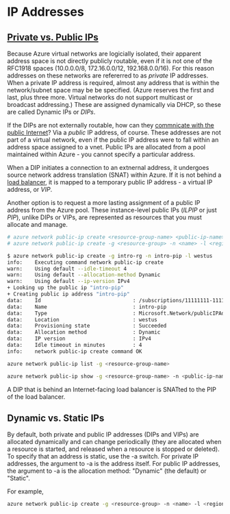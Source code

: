 IP Addresses
============

## [Private vs. Public IPs](https://azure.microsoft.com/en-us/documentation/articles/virtual-network-ip-addresses-overview-arm/)

Because Azure virtual networks are logicially isolated, their apparent
address space is not directly publicly routable, even if it is not one of the
RFC1918 spaces (10.0.0.0/8, 172.16.0.0/12, 192.168.0.0/16).  For this reason
addresses on these networks are refererred to as _private_ IP addresses.  When
a private IP address is required, almost any address that is within the
network/subnet space may be be specified.  (Azure reserves the first and last,
plus three more.  Virtual networks do not support multicast or broadcast
addressing.)  These are assigned dynamically via DHCP, so these are called
Dynamic IPs or _DIPs_.

If the DIPs are not externally routable, how can they [commnicate with the
public Internet](https://docs.microsoft.com/en-us/azure/load-balancer/load-balancer-outbound-connections)?  Via a _public_ IP address, of course.  These
addresses are not part of a virtual network, even if the public IP address
were to fall within an address space assigned to a vnet.  Public IPs are
allocated from a pool maintained within Azure - you cannot specify a 
particular address.

When a DIP initiates a connection to an extnernal address, it
undergoes source network address translation (SNAT) within Azure.  If it
is not behind a [load balancer](lbs.md), it is mapped
to a temporary public IP address - a virtual IP address, or _VIP_. 

Another option is to request a more lasting assignment of a public IP address
from the Azure pool.  These instance-level public IPs (_ILPIP_ or just _PIP_),
unlike DIPs or VIPs, are represented as resources that you must
allocate and manage.

```bash
# azure network public-ip create <resource-group-name> <public-ip-name> <region-name>
# azure network public-ip create -g <resource-group> -n <name> -l <region>

$ azure network public-ip create -g intro-rg -n intro-pip -l westus
info:    Executing command network public-ip create
warn:    Using default --idle-timeout 4
warn:    Using default --allocation-method Dynamic
warn:    Using default --ip-version IPv4
+ Looking up the public ip "intro-pip"                                         
+ Creating public ip address "intro-pip"                                       
data:    Id                              : /subscriptions/11111111-1111-1111-1111-111111111111/resourceGroups/intro-rg/providers/Microsoft.Network/publicIPAddresses/intro-pip
data:    Name                            : intro-pip
data:    Type                            : Microsoft.Network/publicIPAddresses
data:    Location                        : westus
data:    Provisioning state              : Succeeded
data:    Allocation method               : Dynamic
data:    IP version                      : IPv4
data:    Idle timeout in minutes         : 4
info:    network public-ip create command OK
```

```bash
azure network public-ip list -g <resource-group-name>
```

```bash
azure network public-ip show -g <resource-group-name> -n <public-ip-name>
```

A DIP that is behind an Internet-facing load balancer is SNATted to the PIP
of the load balancer.

## Dynamic vs. Static IPs

By default, both private and public IP addresses (DIPs and VIPs) are allocated dynamically
and can change periodically (they are allocated when a resource is started,
and released when a resource is stopped or deleted).  To specify that an
address is static, use the -a switch.  For private IP addresses, the 
argument to -a is the address itself.  For public IP addresses, the argument
to -a is the allocation method: "Dynamic" (the default) or "Static".

For example,

```bash
azure network public-ip create -g <resource-group> -n <name> -l <region> -a Static
```
